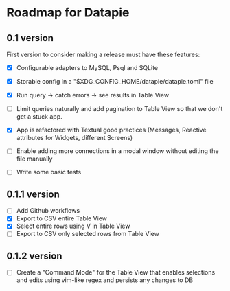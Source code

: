 # Roadmap for Datapie

## 0.1 version

First version to consider making a release must have these features:

- [x] Configurable adapters to MySQL, Psql and SQLite
- [x] Storable config in a "$XDG_CONFIG_HOME/datapie/datapie.toml" file
- [x] Run query -> catch errors -> see results in Table View
- [ ] Limit queries naturally and add pagination to Table View so that we don't get a stuck app.
- [x] App is refactored with Textual good practices (Messages, Reactive attributes for Widgets, different Screens)
- [ ] Enable adding more connections in a modal window without editing the file manually
- [ ] Write some basic tests


## 0.1.1 version

- [ ] Add Github workflows
- [x] Export to CSV entire Table View
- [x] Select entire rows using V in Table View
- [ ] Export to CSV only selected rows from Table View

## 0.1.2 version

- [ ] Create a "Command Mode" for the Table View that enables selections and edits using vim-like regex and persists any changes to DB
